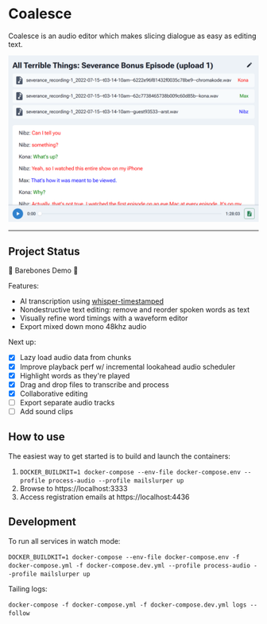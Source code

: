 # Coalesce

Coalesce is an audio editor which makes slicing dialogue as easy as editing text.

![Screenshot](./screenshot.png)

---

## Project Status

🚧 Barebones Demo 🚧

Features:

- AI transcription using [whisper-timestamped](https://github.com/linto-ai/whisper-timestamped)
- Nondestructive text editing: remove and reorder spoken words as text
- Visually refine word timings with a waveform editor
- Export mixed down mono 48khz audio

Next up:

- [x] Lazy load audio data from chunks
- [x] Improve playback perf w/ incremental lookahead audio scheduler
- [x] Highlight words as they're played
- [x] Drag and drop files to transcribe and process
- [x] Collaborative editing
- [ ] Export separate audio tracks
- [ ] Add sound clips

## How to use

The easiest way to get started is to build and launch the containers:

1. `DOCKER_BUILDKIT=1 docker-compose --env-file docker-compose.env --profile process-audio --profile mailslurper up`
2. Browse to https://localhost:3333
3. Access registration emails at https://localhost:4436

## Development

To run all services in watch mode:

`DOCKER_BUILDKIT=1 docker-compose --env-file docker-compose.env -f docker-compose.yml -f docker-compose.dev.yml --profile process-audio --profile mailslurper up`

Tailing logs:

`docker-compose -f docker-compose.yml -f docker-compose.dev.yml logs --follow`